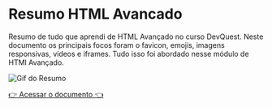 # Resumo HTML Avancado
Resumo de tudo que aprendi de HTML Avançado no curso DevQuest. Neste documento os principais focos foram o favicon, emojis, imagens responsivas, vídeos e iframes. 
Tudo isso foi abordado nesse módulo de HTMl Avançado. 

<img src="resumo.gif" alt="Gif do Resumo">

<a href="https://ericrdgs.github.io/Resumo-HTML-Avancado/">👉 Acessar o documento 👈</a>


